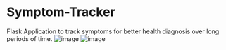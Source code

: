 # Symptom-Tracker
Flask Application to track symptoms for better health diagnosis over long periods of time.
![image](https://user-images.githubusercontent.com/8123313/161854487-eb3eef96-43fb-4af9-aaab-f74582561e5c.png)
![image](https://user-images.githubusercontent.com/8123313/161854537-7c139ed1-35d9-4958-91d9-66debc8e6c24.png)
